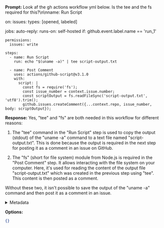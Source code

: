 **Prompt:**
Look af the gh actions workflow yml below. Is the tee and the fs required for this?\n\nname: Run Script

on: 
  issues:
    types: [opened, labeled]
    
jobs:
  auto-reply:
    runs-on: self-hosted
    if: github.event.label.name == 'run_1'
    
    permissions:
      issues: write
      
    steps:
      - name: Run Script
        run: echo "$(uname -a)" | tee script-output.txt
        
      - name: Post Comment
        uses: actions/github-script@v3.1.0
        with:
          script: |
            const fs = require('fs');
            const issue_number = context.issue.number;
            const scriptOutput = fs.readFileSync('script-output.txt', 'utf8').trim();
            github.issues.createComment({...context.repo, issue_number, body: scriptOutput});

**Response:**
Yes, "tee" and "fs" are both needed in this workflow for different reasons:

1. The "tee" command in the "Run Script" step is used to copy the output (stdout) of the "uname -a" command to a text file named "script-output.txt". This is done because the output is required in the next step for posting it as a comment in an issue on GitHub.

2. The "fs" (short for file system) module from Node.js is required in the "Post Comment" step. It allows interacting with the file system on your computer. Here, it's used for reading the content of the output file "script-output.txt" which was created in the previous step using "tee". This content is then posted as a comment.

Without these two, it isn't possible to save the output of the "uname -a" command and then post it as a comment in an issue.

<details><summary>Metadata</summary>

- Duration: 19621 ms
- Datetime: 2023-09-06T18:12:06.624100
- Model: gpt-4-0613

</details>

**Options:**
```json
{}
```


